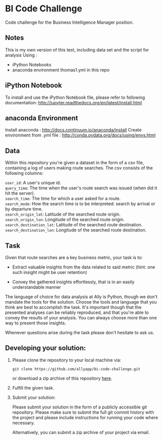 # BI Code Challenge

Code challenge for the Business Intelligence Manager position.

## Notes

This is my own version of this test, including data set and the script for analysis
Using :
 - iPython Notebooks
 - anaconda environment thomas1.yml in this repo

## iPython Notebook
To install and use the iPython Notebook file, please refer to following documentation:
http://jupyter.readthedocs.org/en/latest/install.html

## anaconda Environment
Install anaconda : http://docs.continuum.io/anaconda/install
Create environment from .yml file : http://conda.pydata.org/docs/using/envs.html

## Data

Within this repository you're given a dataset in the form of a csv file, containing a log of users making route searches. The csv consists of the following columns:

`user_id`: A user's unique id.<br>
`query_time`: The time when the user's route search was issued (when did it hit the server).<br>
`search_time`: The time for which a user asked for a route.<br>
`search_mode`: How the search time is to be interpreted: search by arrival or by departure time.<br>
`search_origin_lat`: Latitude of the searched route origin.<br>
`search_origin_lon`: Longitude of the searched route origin.<br>
`search_destination_lat`: Latitude of the searched route destination.<br>
`search_destination_lon`: Longitude of the searched route destination.

## Task

Given that route searches are a key business metric, your task is to:

   - Extract valuable insights from the data related to said metric (hint: one such insight might be user retention)

   - Convey the gathered insights effortlessly, that is in an easily understandable manner

The language of choice for data analysis at Ally is Python, though we don't mandate the tools for the solution. Choose the tools and language that you think are best to accomplish the task. It's important though that the presented analyses can be reliably reproduced, and that you're able to convey the results of your analysis. You can always choose more than one way to present those insights.

Whenever questions arise during the task please don't hesitate to ask us.

## Developing your solution:

1. Please clone the repository to your local machine via:

    ```
    git clone https://github.com/allyapp/bi-code-challenge.git
    ```

    or download a zip archive of this repository [here](https://github.com/allyapp/bi-code-challenge/archive/master.zip).

2. Fulfill the given task.

3. Submit your solution:

    Please submit your solution in the form of a publicly accessible git repository. Please make sure to submit the full git commit history with the project and please include instructions for running your code where necessary.

    Alternatively, you can submit a zip archive of your project via email.
